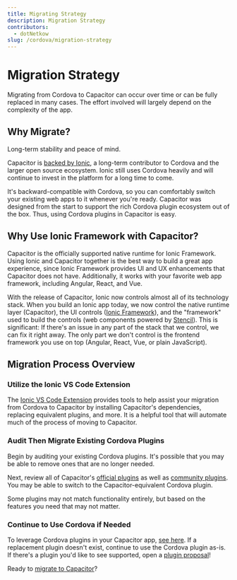 ```yaml
---
title: Migrating Strategy
description: Migration Strategy
contributors:
  - dotNetkow
slug: /cordova/migration-strategy
---
```


# Migration Strategy

Migrating from Cordova to Capacitor can occur over time or can be fully replaced in many cases. The effort involved will largely depend on the complexity of the app.

## Why Migrate?

Long-term stability and peace of mind.

Capacitor is [backed by Ionic](https://ionicframework.com/), a long-term contributor to Cordova and the larger open source ecosystem. Ionic still uses Cordova heavily and will continue to invest in the platform for a long time to come.

It's backward-compatible with Cordova, so you can comfortably switch your existing web apps to it whenever you're ready. Capacitor was designed from the start to support the rich Cordova plugin ecosystem out of the box. Thus, using Cordova plugins in Capacitor is easy.

## Why Use Ionic Framework with Capacitor?

Capacitor is the officially supported native runtime for Ionic Framework. Using Ionic and Capacitor together is the best way to build a great app experience, since Ionic Framework provides UI and UX enhancements that Capacitor does not have. Additionally, it works with your favorite web app framework, including Angular, React, and Vue.

With the release of Capacitor, Ionic now controls almost all of its technology stack. When you build an Ionic app today, we now control the native runtime layer (Capacitor), the UI controls ([Ionic Framework](https://ionicframework.com)), and the "framework" used to build the controls (web components powered by [Stencil](https://stenciljs.com/)). This is significant: If there's an issue in any part of the stack that we control, we can fix it right away. The only part we don't control is the frontend framework you use on top (Angular, React, Vue, or plain JavaScript).

## Migration Process Overview

### Utilize the Ionic VS Code Extension

The [Ionic VS Code Extension](https://marketplace.visualstudio.com/items?itemName=ionic.ionic) provides tools to help assist your migration from Cordova to Capacitor by installing Capacitor's dependencies, replacing equivalent plugins, and more. It is a helpful tool that will automate much of the process of moving to Capacitor.

### Audit Then Migrate Existing Cordova Plugins

Begin by auditing your existing Cordova plugins. It's possible that you may be able to remove ones that are no longer needed.

Next, review all of Capacitor's [official plugins](/plugins/official.md) as well as [community plugins](/plugins/community.md). You may be able to switch to the Capacitor-equivalent Cordova plugin.

Some plugins may not match functionality entirely, but based on the features you need that may not matter.

### Continue to Use Cordova if Needed

To leverage Cordova plugins in your Capacitor app, [see here](/plugins/cordova.md). If a replacement plugin doesn't exist, continue to use the Cordova plugin as-is. If there's a plugin you'd like to see supported, open a [plugin proposal](https://github.com/capacitor-community/proposals)!

Ready to [migrate to Capacitor](/main/cordova/migrating-from-cordova-to-capacitor.md)?
